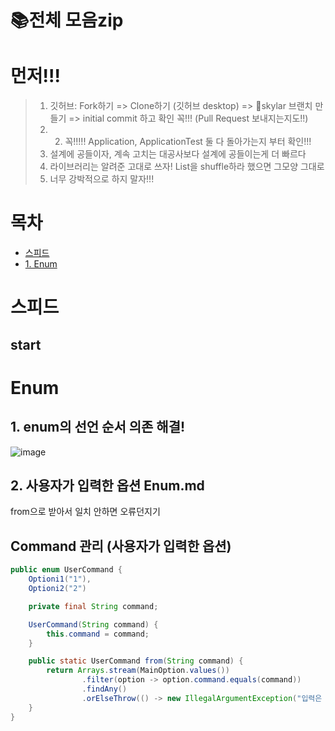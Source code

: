 # 📚전체 모음zip
# 먼저!!!
> 1. 깃허브: Fork하기 => Clone하기 (깃허브 desktop) => skylar 브랜치 만들기 => initial commit 하고 확인 꼭!!! (Pull Request 보내지는지도!!)
> 2. 2. 꼭!!!!! Application, ApplicationTest 둘 다 돌아가는지 부터 확인!!!
> 3. 설계에 공들이자, 계속 고치는 대공사보다 설계에 공들이는게 더 빠르다
> 4. 라이브러리는 알려준 고대로 쓰자! List을 shuffle하라 했으면 그모양 그대로
> 5. 너무 강박적으로 하지 말자!!!

# 목차

- [스피드](#스피드)
- [1. Enum](#Enum)

# 스피드
## start


# Enum
## 1. enum의 선언 순서 의존 해결!
![image](https://github.com/skylar1220/wootech-final-test-study/assets/110809927/ba158d59-0e25-49b1-8abf-5d10a5a66b96)

## 2. 사용자가 입력한 옵션 Enum.md
 from으로 받아서 일치 안하면 오류던지기
## Command 관리 (사용자가 입력한 옵션)


```java
public enum UserCommand {
    Optioni1("1"),
    Optioni2("2")

    private final String command;

    UserCommand(String command) {
        this.command = command;
    }

    public static UserCommand from(String command) {
        return Arrays.stream(MainOption.values())
                .filter(option -> option.command.equals(command))
                .findAny()
                .orElseThrow(() -> new IllegalArgumentException("입력은 으로 해야합니다."));
    }
}
```
